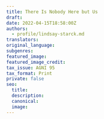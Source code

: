 ```yaml
---
title: There Is Nobody Here but Us
draft:
date: 2022-04-15T18:58:00Z
authors:
  - profile/lindsay-starck.md
translators:
original_language:
subgenres:
featured_image:
featured_image_credit:
tax_issue: AGNI 95
tax_format: Print
private: false
seo:
  title:
  description:
  canonical:
  image:
---
```

